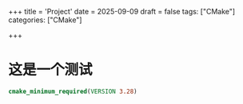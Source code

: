 +++
title = 'Project'
date = 2025-09-09
draft = false                                                                                                 tags: ["CMake"]                                                                                                       categories: ["CMake"]

+++

# 这是一个测试

```cmake
cmake_minimum_required(VERSION 3.28)
```

